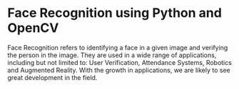 # Face Recognition using Python and OpenCV 
 Face Recognition refers to identifying a face in a given image and verifying the person in the image. They are used in a wide range of applications, including but not limited to: User Verification, Attendance Systems, Robotics and Augmented Reality. With the growth in applications, we are likely to see great development in the field.
